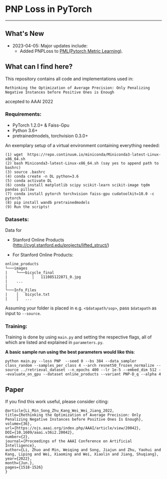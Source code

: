 # PNP Loss in PyTorch

---
##  What's New

* 2023-04-05: Major updates include:
    * Added PNPLoss to [PML(Pytorch Metric Learning)](https://github.com/KevinMusgrave/pytorch-metric-learning).


## What can I find here?

This repository contains all code and implementations used in:

```
Rethinking the Optimization of Average Precision: Only Penalizing Negative Instances before Positive Ones is Enough
```
accepted to AAAI 2022

### Requirements:

* PyTorch 1.2.0+ & Faiss-Gpu
* Python 3.6+
* pretrainedmodels, torchvision 0.3.0+

An exemplary setup of a virtual environment containing everything needed:
```
(1) wget  https://repo.continuum.io/miniconda/Miniconda3-latest-Linux-x86_64.sh
(2) bash Miniconda3-latest-Linux-x86_64.sh (say yes to append path to bashrc)
(3) source .bashrc
(4) conda create -n DL python=3.6
(5) conda activate DL
(6) conda install matplotlib scipy scikit-learn scikit-image tqdm pandas pillow
(7) conda install pytorch torchvision faiss-gpu cudatoolkit=10.0 -c pytorch
(8) pip install wandb pretrainedmodels
(9) Run the scripts!
```

### Datasets:
Data for
* Stanford Online Products (http://cvgl.stanford.edu/projects/lifted_struct/)


* For Stanford Online Products:
```
online_products
└───images
|    └───bicycle_final
|           │   111085122871_0.jpg
|    ...
|
└───Info_Files
|    │   bicycle.txt
|    │   ...
```

Assuming your folder is placed in e.g. `<$datapath/sop>`, pass `$datapath` as input to `--source`.

### Training:
Training is done by using `main.py` and setting the respective flags, all of which are listed and explained in `parameters.py`.

**A basic sample run using the best parameters would like this**:

```
python main.py --loss PNP  --seed 0 --bs 384 --data_sampler class_random --samples_per_class 4 --arch resnet50_frozen_normalize --source ../retrieval_dataset --n_epochs 400 --lr 1e-5 --embed_dim 512 --evaluate_on_gpu --dataset online_products --variant PNP-D_q --alpha 4
```
## Paper
If you find this work useful, please consider citing:
```
@article{Li_Min_Song_Zhu_Kang_Wei_Wei_Jiang_2022, 
title={Rethinking the Optimization of Average Precision: Only Penalizing Negative Instances before Positive Ones Is Enough}, 
volume={36}, 
url={https://ojs.aaai.org/index.php/AAAI/article/view/20042}, 
DOI={10.1609/aaai.v36i2.20042}, 
number={2}, 
journal={Proceedings of the AAAI Conference on Artificial Intelligence}, 
author={Li, Zhuo and Min, Weiqing and Song, Jiajun and Zhu, Yaohui and Kang, Liping and Wei, Xiaoming and Wei, Xiaolin and Jiang, Shuqiang}, 
year={2022}, 
month={Jun.}, 
pages={1518-1526} 
}
```
